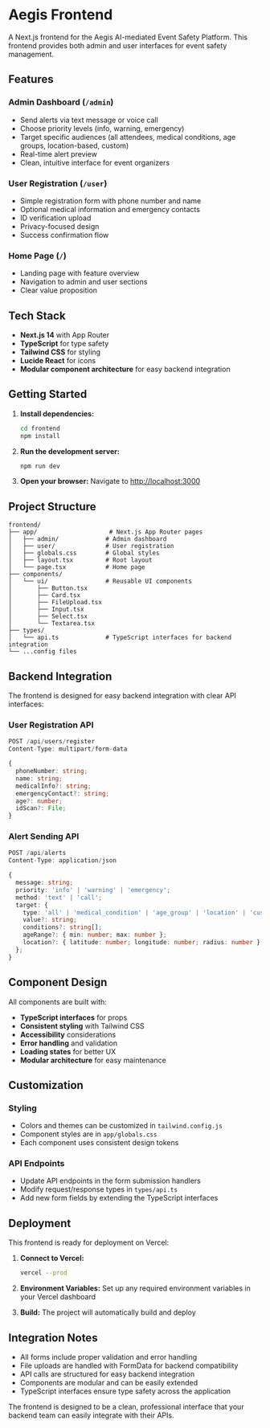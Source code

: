 # Aegis Frontend

A Next.js frontend for the Aegis AI-mediated Event Safety Platform. This frontend provides both admin and user interfaces for event safety management.

## Features

### Admin Dashboard (`/admin`)
- Send alerts via text message or voice call
- Choose priority levels (info, warning, emergency)
- Target specific audiences (all attendees, medical conditions, age groups, location-based, custom)
- Real-time alert preview
- Clean, intuitive interface for event organizers

### User Registration (`/user`)
- Simple registration form with phone number and name
- Optional medical information and emergency contacts
- ID verification upload
- Privacy-focused design
- Success confirmation flow

### Home Page (`/`)
- Landing page with feature overview
- Navigation to admin and user sections
- Clear value proposition

## Tech Stack

- **Next.js 14** with App Router
- **TypeScript** for type safety
- **Tailwind CSS** for styling
- **Lucide React** for icons
- **Modular component architecture** for easy backend integration

## Getting Started

1. **Install dependencies:**
   ```bash
   cd frontend
   npm install
   ```

2. **Run the development server:**
   ```bash
   npm run dev
   ```

3. **Open your browser:**
   Navigate to [http://localhost:3000](http://localhost:3000)

## Project Structure

```
frontend/
├── app/                    # Next.js App Router pages
│   ├── admin/             # Admin dashboard
│   ├── user/              # User registration
│   ├── globals.css        # Global styles
│   ├── layout.tsx         # Root layout
│   └── page.tsx           # Home page
├── components/
│   └── ui/                # Reusable UI components
│       ├── Button.tsx
│       ├── Card.tsx
│       ├── FileUpload.tsx
│       ├── Input.tsx
│       ├── Select.tsx
│       └── Textarea.tsx
├── types/
│   └── api.ts             # TypeScript interfaces for backend integration
└── ...config files
```

## Backend Integration

The frontend is designed for easy backend integration with clear API interfaces:

### User Registration API
```typescript
POST /api/users/register
Content-Type: multipart/form-data

{
  phoneNumber: string;
  name: string;
  medicalInfo?: string;
  emergencyContact?: string;
  age?: number;
  idScan?: File;
}
```

### Alert Sending API
```typescript
POST /api/alerts
Content-Type: application/json

{
  message: string;
  priority: 'info' | 'warning' | 'emergency';
  method: 'text' | 'call';
  target: {
    type: 'all' | 'medical_condition' | 'age_group' | 'location' | 'custom';
    value?: string;
    conditions?: string[];
    ageRange?: { min: number; max: number };
    location?: { latitude: number; longitude: number; radius: number };
  };
}
```

## Component Design

All components are built with:
- **TypeScript interfaces** for props
- **Consistent styling** with Tailwind CSS
- **Accessibility** considerations
- **Error handling** and validation
- **Loading states** for better UX
- **Modular architecture** for easy maintenance

## Customization

### Styling
- Colors and themes can be customized in `tailwind.config.js`
- Component styles are in `app/globals.css`
- Each component uses consistent design tokens

### API Endpoints
- Update API endpoints in the form submission handlers
- Modify request/response types in `types/api.ts`
- Add new form fields by extending the TypeScript interfaces

## Deployment

This frontend is ready for deployment on Vercel:

1. **Connect to Vercel:**
   ```bash
   vercel --prod
   ```

2. **Environment Variables:**
   Set up any required environment variables in your Vercel dashboard

3. **Build:**
   The project will automatically build and deploy

## Integration Notes

- All forms include proper validation and error handling
- File uploads are handled with FormData for backend compatibility
- API calls are structured for easy backend integration
- Components are modular and can be easily extended
- TypeScript interfaces ensure type safety across the application

The frontend is designed to be a clean, professional interface that your backend team can easily integrate with their APIs.
